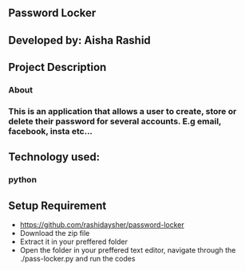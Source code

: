 ## Password Locker

## Developed by: Aisha Rashid

## Project Description

### About
### This is an application that allows a user to create, store or delete their password for several accounts. E.g email, facebook, insta etc...


## Technology used:
### python






## Setup Requirement
 * https://github.com/rashidaysher/password-locker
 * Download the zip file
 * Extract it in your preffered folder
 * Open the folder in your preffered text editor, navigate through the ./pass-locker.py and run the codes


